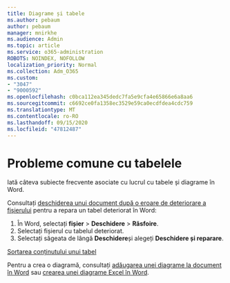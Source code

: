 ```yaml
---
title: Diagrame și tabele
ms.author: pebaum
author: pebaum
manager: mnirkhe
ms.audience: Admin
ms.topic: article
ms.service: o365-administration
ROBOTS: NOINDEX, NOFOLLOW
localization_priority: Normal
ms.collection: Adm_O365
ms.custom:
- "3047"
- "9000592"
ms.openlocfilehash: c0bca112ea345dedc7fa5e9cfa4e65866e6a8aa6
ms.sourcegitcommit: c6692ce0fa1358ec3529e59ca0ecdfdea4cdc759
ms.translationtype: MT
ms.contentlocale: ro-RO
ms.lasthandoff: 09/15/2020
ms.locfileid: "47812487"
---
```

# <a name="common-issues-with-tables"></a>Probleme comune cu tabelele 

Iată câteva subiecte frecvente asociate cu lucrul cu tabele și diagrame în Word.

Consultați [deschiderea unui document după o eroare de deteriorare a fișierului](https://support.office.com/article/47df9d48-2165-4411-a699-1786ac734bc3) pentru a repara un tabel deteriorat în Word:

 1. În Word, selectați **fișier**  >  **Deschidere**  >  **Răsfoire**.
 2. Selectați fișierul cu tabelul deteriorat.
 3. Selectați săgeata de lângă **Deschidere**și alegeți **Deschidere și reparare**.

[Sortarea conținutului unui tabel](https://support.office.com/article/F8392477-4613-49CD-ABA6-7C2E48F1D91F)

Pentru a crea o diagramă, consultați [adăugarea unei diagrame la document în Word](https://support.office.com/article/ff48e3eb-5e04-4368-a39e-20df7c798932) sau [crearea unei diagrame Excel în Word](https://support.office.com/article/11A7D2F0-4487-4A9B-BBC6-D50916CD4A57).
